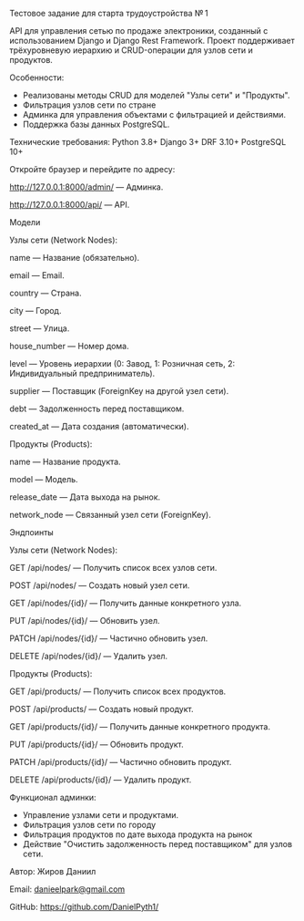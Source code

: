 Тестовое задание для старта трудоустройства № 1


API для управления сетью по продаже электроники, созданный с использованием Django и Django Rest Framework. 
Проект поддерживает трёхуровневую иерархию и CRUD-операции для узлов сети и продуктов.


Особенности:
- Реализованы методы CRUD для моделей "Узлы сети" и "Продукты".
- Фильтрация узлов сети по стране
- Админка для управления объектами с фильтрацией и действиями.
- Поддержка базы данных PostgreSQL.


Технические требования:
Python 3.8+
Django 3+
DRF 3.10+
PostgreSQL 10+


Откройте браузер и перейдите по адресу:


http://127.0.0.1:8000/admin/ — Админка.


http://127.0.0.1:8000/api/ — API.



Модели


Узлы сети (Network Nodes):

name — Название (обязательно).

email — Email.

country — Страна.

city — Город.

street — Улица.

house_number — Номер дома.

level — Уровень иерархии (0: Завод, 1: Розничная сеть, 2: Индивидуальный предприниматель).

supplier — Поставщик (ForeignKey на другой узел сети).

debt — Задолженность перед поставщиком.

created_at — Дата создания (автоматически).



Продукты (Products):

name — Название продукта.

model — Модель.

release_date — Дата выхода на рынок.

network_node — Связанный узел сети (ForeignKey).




Эндпоинты


Узлы сети (Network Nodes):

GET /api/nodes/ — Получить список всех узлов сети.

POST /api/nodes/ — Создать новый узел сети.

GET /api/nodes/{id}/ — Получить данные конкретного узла.

PUT /api/nodes/{id}/ — Обновить узел.

PATCH /api/nodes/{id}/ — Частично обновить узел.

DELETE /api/nodes/{id}/ — Удалить узел.



Продукты (Products):

GET /api/products/ — Получить список всех продуктов.

POST /api/products/ — Создать новый продукт.

GET /api/products/{id}/ — Получить данные конкретного продукта.

PUT /api/products/{id}/ — Обновить продукт.

PATCH /api/products/{id}/ — Частично обновить продукт.

DELETE /api/products/{id}/ — Удалить продукт.



Функционал админки:
- Управление узлами сети и продуктами.
- Фильтрация узлов сети по городу
- Фильтрация продуктов по дате выхода продукта на рынок
- Действие "Очистить задолженность перед поставщиком" для узлов сети.
  

Автор: Жиров Даниил

Email: danieelpark@gmail.com

GitHub: https://github.com/DanielPyth1/
